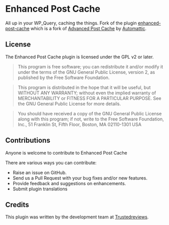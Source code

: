 Enhanced Post Cache
===================

All up in your WP_Query, caching the things. Fork of the plugin [enhanced-post-cache](https://github.com/TimeIncUK/enhanced-post-cache) which is a fork of [Advanced Post Cache](https://github.com/Automattic/advanced-post-cache) by [Automattic](https://automattic.com/).

## License

The Enhanced Post Cache plugin is licensed under the GPL v2 or later.

> This program is free software; you can redistribute it and/or modify
it under the terms of the GNU General Public License, version 2, as
published by the Free Software Foundation.

> This program is distributed in the hope that it will be useful,
but WITHOUT ANY WARRANTY; without even the implied warranty of
MERCHANTABILITY or FITNESS FOR A PARTICULAR PURPOSE.  See the
GNU General Public License for more details.

> You should have received a copy of the GNU General Public License
along with this program; if not, write to the Free Software
Foundation, Inc., 51 Franklin St, Fifth Floor, Boston, MA  02110-1301  USA

## Contributions

Anyone is welcome to contribute to Enhanced Post Cache

There are various ways you can contribute:

* Raise an issue on GitHub.
* Send us a Pull Request with your bug fixes and/or new features.
* Provide feedback and suggestions on enhancements.
* Submit plugin translations 

## Credits 

This plugin was written by the development team at [Trustedreviews](http://www.trustedreviews.com/).
